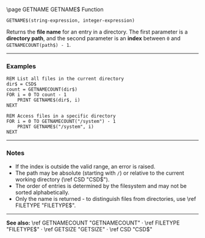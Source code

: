 \page GETNAME GETNAME$ Function

```basic
GETNAME$(string-expression, integer-expression)
```

Returns the **file name** for an entry in a directory.
The first parameter is a **directory path**, and the second parameter is an **index** between `0` and `GETNAMECOUNT(path$) - 1`.

---

### Examples

```basic
REM List all files in the current directory
dir$ = CSD$
count = GETNAMECOUNT(dir$)
FOR i = 0 TO count - 1
    PRINT GETNAME$(dir$, i)
NEXT
```

```basic
REM Access files in a specific directory
FOR i = 0 TO GETNAMECOUNT("/system") - 1
    PRINT GETNAME$("/system", i)
NEXT
```

---

### Notes

* If the index is outside the valid range, an error is raised.
* The path may be absolute (starting with `/`) or relative to the current working directory (\ref CSD "CSD\$").
* The order of entries is determined by the filesystem and may not be sorted alphabetically.
* Only the name is returned - to distinguish files from directories, use \ref FILETYPE "FILETYPE\$".

---

**See also:**
\ref GETNAMECOUNT "GETNAMECOUNT" · \ref FILETYPE "FILETYPE$" · \ref GETSIZE "GETSIZE" · \ref CSD "CSD$"

